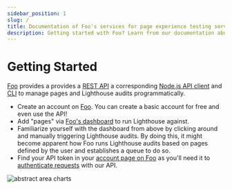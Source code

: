 ```yaml
---
sidebar_position: 1
slug: /
title: Documentation of Foo's services for page experience testing services
description: Getting started with Foo? Learn from our documentation about how to use our services for page experience testing services. Foo provides testing and monitoring services using Lighthouse and Web Vitals.
---
```


# Getting Started

[Foo](https://www.foo.software) provides a provides a [REST API](/docs/api/endpoints) a corresponding [Node.js API client](/docs/api-client) and [CLI](/docs/api-cli) to manage pages and Lighthouse audits programmatically.

- Create an account on [Foo](https://www.foo.software/register). You can create a basic account for free and even use the API!
- Add "pages" via [Foo's dashboard](https://www.foo.software/register) to run Lighthouse against.
- Familiarize yourself with the dashboard from above by clicking around and manually triggering Lighthouse audits. By doing this, it might become apparent how Foo runs Lighthouse audits based on pages defined by the user and establishes a queue to do so.
- Find your API token in your [account page on Foo](https://www.foo.software/account) as you'll need it to [authenticate requests](/docs/api/authentication) with our API.

<img src="/docs/img/wavy-area-chart.png" alt="abstract area charts" />
